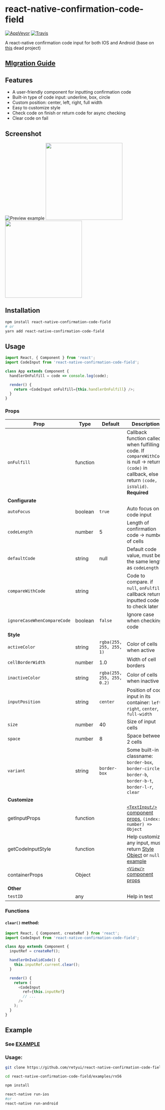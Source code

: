 # react-native-confirmation-code-field

[![AppVeyor](https://img.shields.io/appveyor/ci/retyui/react-native-confirmation-code-field.svg?label=win)](https://ci.appveyor.com/project/retyui/react-native-confirmation-code-field)
[![Travis](https://img.shields.io/travis/retyui/react-native-confirmation-code-field.svg?label=unix)](https://travis-ci.org/retyui/react-native-confirmation-code-field)

A react-native confirmation code input for both IOS and Android (base on [this](https://github.com/ttdung11t2/react-native-confirmation-code-input) dead project)

## [MIgration Guide](migration.md)

## Features
- A user-friendly component for inputting confirmation code
- Built-in type of code input: underline, box, circle
- Custom position: center, left, right, full width
- Easy to customize style
- Check code on finish or return code for async checking
- Clear code on fail

## Screenshot
![Preview example](https://thumbs.gfycat.com/EllipticalCleverIberianmidwifetoad-size_restricted.gif)
<img src="https://pp.userapi.com/c847221/v847221653/c6eb3/dDMxAVRqZ5Q.jpg" width="250">
<img src="https://pp.userapi.com/c847221/v847221653/c6ea9/MgBjeePJsPM.jpg" width="250">

## Installation

```sh
npm install react-native-confirmation-code-field
# or
yarn add react-native-confirmation-code-field
```

## Usage

```js
import React, { Component } from 'react';
import CodeInput from 'react-native-confirmation-code-field';

class App extends Component {
  handlerOnFulfill = code => console.log(code);

  render() {
    return <CodeInput onFulfill={this.handlerOnFulfill} />;
  }
}
```


### Props

| Prop                    | Type         | Default                    | Description                                                                                                                                                             |
| ----------------------- | ------------ | -------------------------- | ----------------------------------------------------------------------------------------------------------------------------------------------------------------------- |
| `onFulfill`             | function     |                            | Callback function called when fulfilling code. If `compareWithCode` is null -> return `(code)` in callback, else return `(code, isValid)`. **Required**                 |
| **Configurate**         |              |                            |                                                                                                                                                                         |
| `autoFocus`             | boolean      | `true`                     | Auto focus on code input                                                                                                                                                |
| `codeLength`            | number       | 5                          | Length of confirmation code -> number of cells                                                                                                                          |
| `defaultCode`           | string       | null                       | Default code value, must be the same length as `codeLength`                                                                                                             |
| `compareWithCode`       | string       |                            | Code to compare. if `null`, `onFulfill` callback return inputted code to check later                                                                                    |
| `ignoreCaseWhenCompareCode` | boolean      | `false`                    | Ignore case when checking code                                                                                                                                          |
| **Style**               |              |                            |                                                                                                                                                                         |
| `activeColor`           | string       | `rgba(255, 255, 255, 1)`   | Color of cells when active                                                                                                                                              |
| `cellBorderWidth`       | number       | 1.0                        | Width of cell borders                                                                                                                                                   |
| `inactiveColor`         | string       | `rgba(255, 255, 255, 0.2)` | Color of cells when inactive                                                                                                                                            |
| `inputPosition`         | string       | `center`                   | Position of code input in its container: `left`, `right`, `center`, `full-width`                                                                                        |
| `size`                  | number       | 40                         | Size of input cells                                                                                                                                                     |
| `space`                 | number       | 8                          | Space between 2 cells                                                                                                                                                   |
| `variant`               | string       | `border-box`               | Some built-in classname: `border-box`, `border-circle`, `border-b`, `border-b-t`, `border-l-r`, `clear`                                                                 |
| **Customize**           |              |                            |                                                                                                                                                                         |
| getInputProps           | function     |                            | [`<TextInput/>` component props](https://facebook.github.io/react-native/docs/textinput#props), `(index: number) => Object`                       |
| getCodeInputStyle       | function     |                            | Help customize any input, must return [Style Object](https://facebook.github.io/react-native/docs/textinput#style) or `null`, [example](examples/rn56/App.js#L82-L87)   |
| containerProps          | Object       |                            |  [`<View/>` component props](https://facebook.github.io/react-native/docs/view#props)                                                                                   |
| **Other**               |              |                            |                                                                                                                                                                         |
| `testID`                | any          |                            | Help in test                                                                                                                                                            |

### Functions

#### `clear()` method:

```js
import React, { Component, createRef } from 'react';
import CodeInput from 'react-native-confirmation-code-field';

class App extends Component {
  inputRef = createRef();

  handlerOnIvalidCode() {
    this.inputRef.current.clear();
  }

  render() {
    return (
      <CodeInput
        ref={this.inputRef}
        // ...
      />
    );
  }
}
```

## Example

### See [EXAMPLE](examples/rn56/App.js#L7-L192)

### Usage:

```sh
git clone https://github.com/retyui/react-native-confirmation-code-field

cd react-native-confirmation-code-field/examples/rn56

npm install

react-native run-ios
#or
react-native run-android
```


